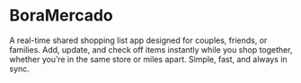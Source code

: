 ﻿# BoraMercado

A real-time shared shopping list app designed for couples, friends, or families. Add, update, and check off items instantly while you shop together, whether you’re in the same store or miles apart. Simple, fast, and always in sync.
